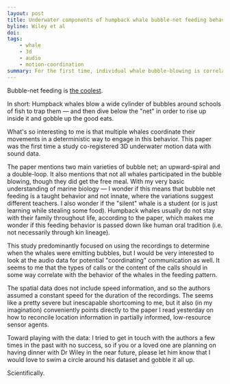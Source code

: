 ```yaml
---
layout: post
title: Underwater components of humpback whale bubble-net feeding behaviour
byline: Wiley et al
doi:
tags:
    - whale
    - 3d
    - audio
    - motion-coordination
summary: For the first time, individual whale bubble-blowing is correlated with 3D underwater location to characterize a complex feeding behavior.
---
```


Bubble-net feeding is [the coolest](https://youtu.be/Q8iDcLTD9wQ?t=69).

In short: Humpback whales blow a wide cylinder of bubbles around schools of fish to trap them — and then dive below the "net" in order to rise up inside it and gobble up the good eats.

What's so interesting to me is that multiple whales coordinate their movements in a deterministic way to engage in this behavior. This paper was the first time a study co-registered 3D underwater motion data with sound data.

The paper mentions two main varieties of bubble net; an upward-spiral and a double-loop. It also mentions that not all whales participated in the bubble blowing, though they did get the free meal. With my very basic understanding of marine biology — I wonder if this means that bubble net feeding is a taught behavior and not innate, where the variations suggest different teachers. I also wonder if the "silent" whale is a student (or is just learning while stealing some food). Humpback whales usually do not stay with their family throughout life, according to the paper, which makes me wonder if this feeding behavior is passed down like human oral tradition (i.e. not necessarily through kin lineage).

This study predominantly focused on using the recordings to determine when the whales were emitting bubbles, but I would be very interested to look at the audio data for potential "coordinating" communication as well. It seems to me that the types of calls or the content of the calls should in some way correlate with the behavior of the whales in the feeding pattern.

The spatial data does not include speed information, and so the authors assumed a constant speed for the duration of the recordings. The seems like a pretty severe but inescapable shortcoming to me, but it also (in my imagination) conveniently points directly to the paper I read yesterday on how to reconcile location information in partially informed, low-resource sensor agents.

Toward playing with the data: I tried to get in touch with the authors a few times in the past with no success, so if you or a loved one are planning on having dinner with Dr Wiley in the near future, please let him know that I would love to swim a circle around his dataset and gobble it all up.

Scientifically.
